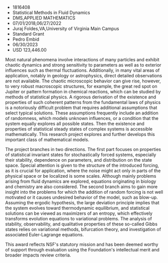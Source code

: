 
* 1816408
* Statistical Methods in Fluid Dynamics
* DMS,APPLIED MATHEMATICS
* 07/01/2018,06/27/2022
* Juraj Foldes,VA,University of Virginia Main Campus
* Standard Grant
* Pedro Embid
* 06/30/2023
* USD 123,446.00

Most natural phenomena involve interactions of many particles and exhibit
chaotic dynamics and strong sensitivity to parameters as well as to exterior
influences such as thermal fluctuations. Additionally, in many vital areas of
application, notably in geology or astrophysics, direct detailed observations
are not available. The chaotic microscopic behavior can give rise, however, to
very robust macroscopic structures, for example, the great red spot on Jupiter
or pattern formation in chemical reactions, which can be studied by methods of
statistical physics. A rigorous derivation of the existence and properties of
such coherent patterns from the fundamental laws of physics is a notoriously
difficult problem that requires additional assumptions that select typical
solutions. These assumptions frequently include an addition of randomness, which
models unknown influences, or a condition that the system equally explores all
possible states. Then the existence and properties of statistical steady states
of complex systems is accessible mathematically. This research project explores
and further develops this important class of mathematical models.

The project branches in two directions. The first part focuses on properties of
statistical invariant states for stochastically forced systems, especially their
stability, dependence on parameters, and distribution on the state space.
Special attention is given to the structure of the introduced forcing, as it is
crucial for application, where the noise might act only in parts of the physical
space or be localized is some scales. Although mainly problems arising from
fluid dynamics are explored, equations originating in biology and chemistry are
also considered. The second branch aims to gain more insight into the problems
for which the addition of random forcing is not well motivated or it causes
undesired behavior of the model, such as blow-up. Assuming the ergodic
hypothesis, the large deviation principle implies that the system evolves toward
thermodynamic equilibrium, and statistical solutions can be viewed as maximizers
of an entropy, which effectively transforms evolution equations to variational
problems. The analysis of stability, observability, and qualitative properties
of these so-called Gibbs states relies on variational methods, bifurcation
theory, and investigation of associated Euler-Lagrange equations.

This award reflects NSF's statutory mission and has been deemed worthy of
support through evaluation using the Foundation's intellectual merit and broader
impacts review criteria.
